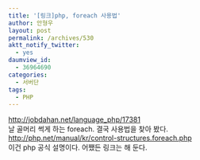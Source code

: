 ```yaml
---
title: '[링크]php, foreach 사용법'
author: 안형우
layout: post
permalink: /archives/530
aktt_notify_twitter:
  - yes
daumview_id:
  - 36964690
categories:
  - 서버단
tags:
  - PHP
---
```

<a target="_blank" href="http://jobdahan.net/language_php/17381">http://jobdahan.net/language_php/17381</a>  
날 골머리 썩게 하는 foreach. 결국 사용법을 찾아 봤다.  
<a target="_blank" href="http://php.net/manual/kr/control-structures.foreach.php">http://php.net/manual/kr/control-structures.foreach.php</a>  
이건 php 공식 설명이다. 어쨌든 링크는 해 둔다.